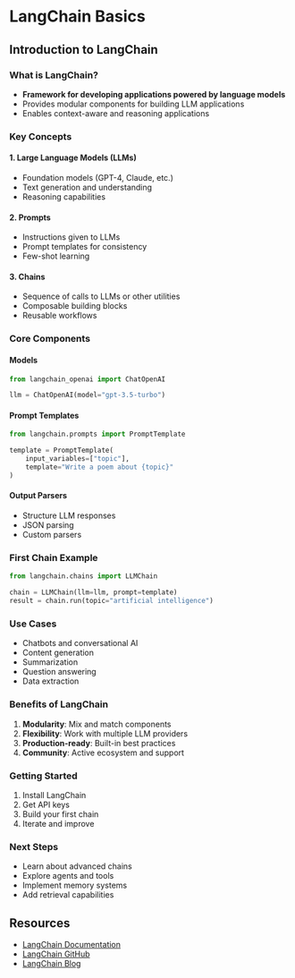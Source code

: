 # LangChain Basics

## Introduction to LangChain

### What is LangChain?
- **Framework for developing applications powered by language models**
- Provides modular components for building LLM applications
- Enables context-aware and reasoning applications

### Key Concepts

#### 1. Large Language Models (LLMs)
- Foundation models (GPT-4, Claude, etc.)
- Text generation and understanding
- Reasoning capabilities

#### 2. Prompts
- Instructions given to LLMs
- Prompt templates for consistency
- Few-shot learning

#### 3. Chains
- Sequence of calls to LLMs or other utilities
- Composable building blocks
- Reusable workflows

### Core Components

#### Models
```python
from langchain_openai import ChatOpenAI

llm = ChatOpenAI(model="gpt-3.5-turbo")
```

#### Prompt Templates
```python
from langchain.prompts import PromptTemplate

template = PromptTemplate(
    input_variables=["topic"],
    template="Write a poem about {topic}"
)
```

#### Output Parsers
- Structure LLM responses
- JSON parsing
- Custom parsers

### First Chain Example
```python
from langchain.chains import LLMChain

chain = LLMChain(llm=llm, prompt=template)
result = chain.run(topic="artificial intelligence")
```

### Use Cases
- Chatbots and conversational AI
- Content generation
- Summarization
- Question answering
- Data extraction

### Benefits of LangChain
1. **Modularity**: Mix and match components
2. **Flexibility**: Work with multiple LLM providers
3. **Production-ready**: Built-in best practices
4. **Community**: Active ecosystem and support

### Getting Started
1. Install LangChain
2. Get API keys
3. Build your first chain
4. Iterate and improve

### Next Steps
- Learn about advanced chains
- Explore agents and tools
- Implement memory systems
- Add retrieval capabilities

## Resources
- [LangChain Documentation](https://python.langchain.com/)
- [LangChain GitHub](https://github.com/langchain-ai/langchain)
- [LangChain Blog](https://blog.langchain.dev/)

